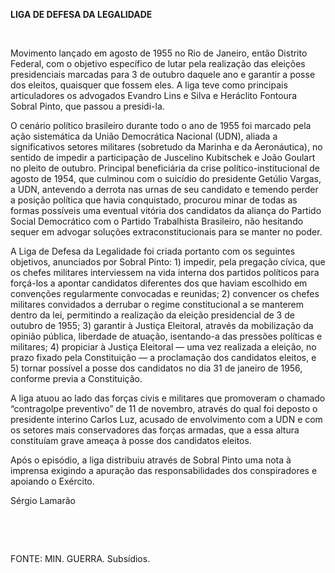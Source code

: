 **LIGA DE DEFESA DA LEGALIDADE**

 

Movimento lançado em agosto de 1955 no Rio de Janeiro, então Distrito
Federal, com o objetivo específico de lutar pela realização das eleições
presidenciais marcadas para 3 de outubro daquele ano e garantir a posse
dos eleitos, quaisquer que fossem eles. A liga teve como principais
articuladores os advogados Evandro Lins e Silva e Heráclito Fontoura
Sobral Pinto, que passou a presidi-la.

O cenário político brasileiro durante todo o ano de 1955 foi marcado
pela ação sistemática da União Democrática Nacional (UDN), aliada a
significativos setores militares (sobretudo da Marinha e da
Aeronáutica), no sentido de impedir a participação de Juscelino
Kubitschek e João Goulart no pleito de outubro. Principal beneficiária
da crise político-institucional de agosto de 1954, que culminou com o
suicídio do presidente Getúlio Vargas, a UDN, antevendo a derrota nas
urnas de seu candidato e temendo perder a posição política que havia
conquistado, procurou minar de todas as formas possíveis uma eventual
vitória dos candidatos da aliança do Partido Social Democrático com o
Partido Trabalhista Brasileiro, não hesitando sequer em advogar soluções
extraconstitucionais para se manter no poder.

A Liga de Defesa da Legalidade foi criada portanto com os seguintes
objetivos, anunciados por Sobral Pinto: 1) impedir, pela pregação
cívica, que os chefes militares interviessem na vida interna dos
partidos políticos para forçá-los a apontar candidatos diferentes dos
que haviam escolhido em convenções regularmente convocadas e reunidas;
2) convencer os chefes militares convidados a derrubar o regime
constitucional a se manterem dentro da lei, permitindo a realização da
eleição presidencial de 3 de outubro de 1955; 3) garantir à Justiça
Eleitoral, através da mobilização da opinião pública, liberdade de
atuação, isentando-a das pressões políticas e militares; 4) propiciar à
Justiça Eleitoral — uma vez realizada a eleição, no prazo fixado pela
Constituição — a proclamação dos candidatos eleitos, e 5) tornar
possível a posse dos candidatos no dia 31 de janeiro de 1956, conforme
previa a Constituição.

A liga atuou ao lado das forças civis e militares que promoveram o
chamado “contragolpe preventivo” de 11 de novembro, através do qual foi
deposto o presidente interino Carlos Luz, acusado de envolvimento com a
UDN e com os setores mais conservadores das forças armadas, que a essa
altura constituíam grave ameaça à posse dos candidatos eleitos.

Após o episódio, a liga distribuiu através de Sobral Pinto uma nota à
imprensa exigindo a apuração das responsabilidades dos conspiradores e
apoiando o Exército.

Sérgio Lamarão

 

 

FONTE: MIN. GUERRA. Subsídios.

 
